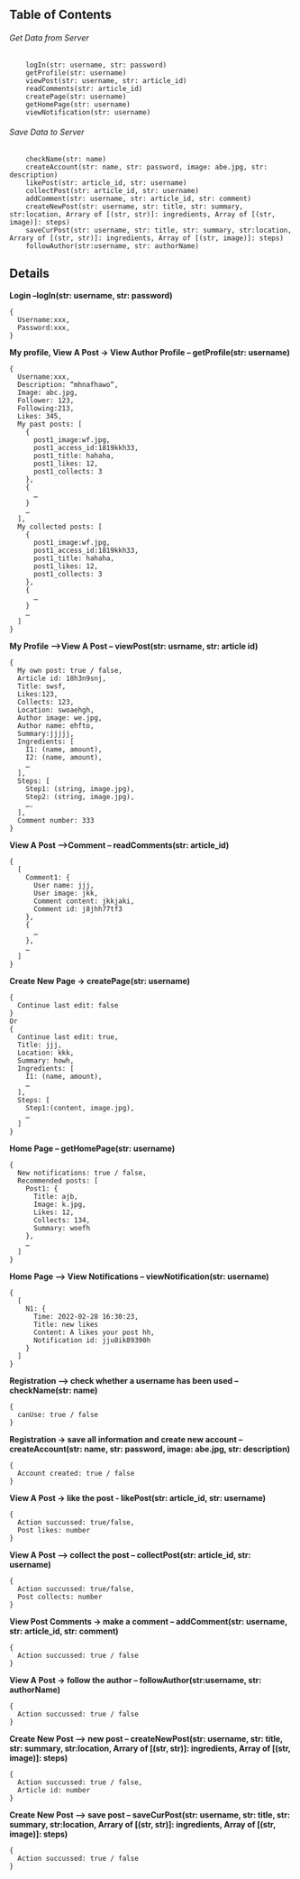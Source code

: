 ## Table of Contents
###### Get Data from Server
```
	logIn(str: username, str: password)
  	getProfile(str: username)
	viewPost(str: username, str: article_id)
	readComments(str: article_id)
	createPage(str: username)
	getHomePage(str: username)
	viewNotification(str: username)
```
	
###### Save Data to Server
```
	checkName(str: name)
	createAccount(str: name, str: password, image: abe.jpg, str: description)
	likePost(str: article_id, str: username)
	collectPost(str: article_id, str: username)
	addComment(str: username, str: article_id, str: comment)
	createNewPost(str: username, str: title, str: summary, str:location, Arrary of [(str, str)]: ingredients, Array of [(str, image)]: steps)
	saveCurPost(str: username, str: title, str: summary, str:location, Arrary of [(str, str)]: ingredients, Array of [(str, image)]: steps)
	followAuthor(str:username, str: authorName)
```
## Details
**Login –logIn(str: username, str: password)**
```
{
  Username:xxx,
  Password:xxx,
}
```

**My profile, View A Post -> View Author Profile – getProfile(str: username)**
```
{
  Username:xxx,
  Description: “mhnafhawo“,
  Image: abc.jpg,
  Follower: 123,
  Following:213,
  Likes: 345,
  My past posts: [
    {
      post1_image:wf.jpg,
      post1_access_id:1819kkh33,
      post1_title: hahaha,
      post1_likes: 12,
      post1_collects: 3
    }, 
    {
      …
    }
    …
  ],
  My collected posts: [
    {
      post1_image:wf.jpg,
      post1_access_id:1819kkh33,
      post1_title: hahaha,
      post1_likes: 12,
      post1_collects: 3
    }, 
    {
      …
    }
    …
  ]
}
```

**My Profile –>View A Post – viewPost(str: usrname, str: article id)** 
```
{
  My own post: true / false,
  Article id: 18h3n9snj,
  Title: swsf,
  Likes:123,
  Collects: 123,
  Location: swoaehgh,
  Author image: we.jpg,
  Author name: ehfto,
  Summary:jjjjj,
  Ingredients: [
    I1: (name, amount),
    I2: (name, amount),
    …
  ],
  Steps: [
    Step1: (string, image.jpg),
    Step2: (string, image.jpg),
    ….
  ],
  Comment number: 333
}
```

**View A Post –>Comment – readComments(str: article_id)**
```
{
  [
    Comment1: {
      User name: jjj,
      User image: jkk,
      Comment content: jkkjaki,
      Comment id: j8jhh77tf3
    },
    {
      …
    },
    …
  ]
}
```

**Create New Page -> createPage(str: username)**
```
{
  Continue last edit: false 
}  
Or 
{
  Continue last edit: true,
  Title: jjj,
  Location: kkk,
  Summary: howh,
  Ingredients: [
    I1: (name, amount),
    …
  ],
  Steps: [
    Step1:(content, image.jpg),
    …
  ]
}
```

**Home Page – getHomePage(str: username)**
```
{
  New notifications: true / false,
  Recommended posts: [
    Post1: {
      Title: ajb,
      Image: k.jpg,
      Likes: 12,
      Collects: 134,
      Summary: woefh
    },
    …
  ]
}
```
  
**Home Page –> View Notifications – viewNotification(str: username)**
```
{
  [
    N1: {
      Time: 2022-02-28 16:30:23,
      Title: new likes
      Content: A likes your post hh,
      Notification id: jju8ik89390h
    }
  ]
}
```

**Registration –> check whether a username has been used – checkName(str: name)**
```
{
  canUse: true / false
}
```

**Registration -> save all information and create new account – createAccount(str: name, str: password, image: abe.jpg, str: description)**
```
{
  Account created: true / false
}
```

**View A Post -> like the post - likePost(str: article_id, str: username)**
```
{
  Action succussed: true/false,
  Post likes: number
}
```

**View A Post –> collect the post – collectPost(str: article_id, str: username)**
```
{
  Action succussed: true/false,
  Post collects: number
}
```

**View Post Comments -> make a comment – addComment(str: username, str: article_id, str: comment)**
```
{
  Action succussed: true / false
}
```

**View A Post -> follow the author – followAuthor(str:username, str: authorName)**
```
{
  Action succussed: true / false
}
```

**Create New Post –> new post – createNewPost(str: username, str: title, str: summary, str:location, Arrary of [(str, str)]: ingredients, Array of [(str, image)]: steps)**
```
{
  Action succussed: true / false,
  Article id: number
}
```

**Create New Post –> save post – saveCurPost(str: username, str: title, str: summary, str:location, Arrary of [(str, str)]: ingredients, Array of [(str, image)]: steps)**
```
{
  Action succussed: true / false
}
```
